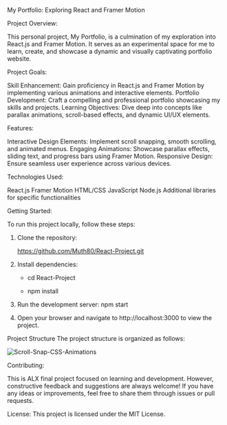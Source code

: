 
My Portfolio: Exploring React and Framer Motion

Project Overview:

This personal project, My Portfolio, is a culmination of my exploration into React.js and Framer Motion. It serves as an experimental space for me to learn, create, and showcase a dynamic and visually captivating portfolio website.

Project Goals:

Skill Enhancement: Gain proficiency in React.js and Framer Motion by implementing various animations and interactive elements.
Portfolio Development: Craft a compelling and professional portfolio showcasing my skills and projects.
Learning Objectives: Dive deep into concepts like parallax animations, scroll-based effects, and dynamic UI/UX elements.

Features:

Interactive Design Elements: Implement scroll snapping, smooth scrolling, and animated menus.
Engaging Animations: Showcase parallax effects, sliding text, and progress bars using Framer Motion.
Responsive Design: Ensure seamless user experience across various devices.

Technologies Used:

React.js
Framer Motion
HTML/CSS
JavaScript
Node.js 
Additional libraries for specific functionalities

Getting Started:

To run this project locally, follow these steps:
1. Clone the repository:

   https://github.com/Muth80/React-Project.git

3. Install dependencies:

   - cd React-Project
   
   - npm install

5. Run the development server: npm start

6. Open your browser and navigate to http://localhost:3000 to view the project.

Project Structure
The project structure is organized as follows:


![Scroll-Snap-CSS-Animations](https://github.com/Muth80/React-Project/assets/117746069/a0eae5af-79c2-4316-8080-c1c8e4003794)

Contributing:

This is ALX final project focused on learning and development. However, constructive feedback and suggestions are always welcome! If you have any ideas or improvements, feel free to share them through issues or pull requests.

License: This project is licensed under the MIT License.
